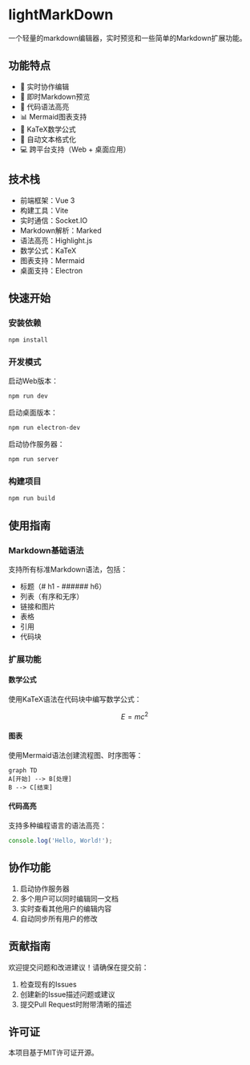 # lightMarkDown
一个轻量的markdown编辑器，实时预览和一些简单的Markdown扩展功能。

## 功能特点

- 🚀 实时协作编辑
- 📝 即时Markdown预览
- 🎨 代码语法高亮
- 📊 Mermaid图表支持
- 📐 KaTeX数学公式
- 🎯 自动文本格式化
- 💻 跨平台支持（Web + 桌面应用）

## 技术栈

- 前端框架：Vue 3
- 构建工具：Vite
- 实时通信：Socket.IO
- Markdown解析：Marked
- 语法高亮：Highlight.js
- 数学公式：KaTeX
- 图表支持：Mermaid
- 桌面支持：Electron

## 快速开始

### 安装依赖

```bash
npm install
```

### 开发模式

启动Web版本：
```bash
npm run dev
```

启动桌面版本：
```bash
npm run electron-dev
```

启动协作服务器：
```bash
npm run server
```

### 构建项目

```bash
npm run build
```

## 使用指南

### Markdown基础语法

支持所有标准Markdown语法，包括：
- 标题（# h1 - ###### h6）
- 列表（有序和无序）
- 链接和图片
- 表格
- 引用
- 代码块

### 扩展功能

#### 数学公式

使用KaTeX语法在代码块中编写数学公式：

```math
E = mc^2
```

#### 图表

使用Mermaid语法创建流程图、时序图等：

```mermaid
graph TD
A[开始] --> B[处理]
B --> C[结束]
```

#### 代码高亮

支持多种编程语言的语法高亮：

```javascript
console.log('Hello, World!');
```

## 协作功能

1. 启动协作服务器
2. 多个用户可以同时编辑同一文档
3. 实时查看其他用户的编辑内容
4. 自动同步所有用户的修改

## 贡献指南

欢迎提交问题和改进建议！请确保在提交前：

1. 检查现有的Issues
2. 创建新的Issue描述问题或建议
3. 提交Pull Request时附带清晰的描述

## 许可证

本项目基于MIT许可证开源。
